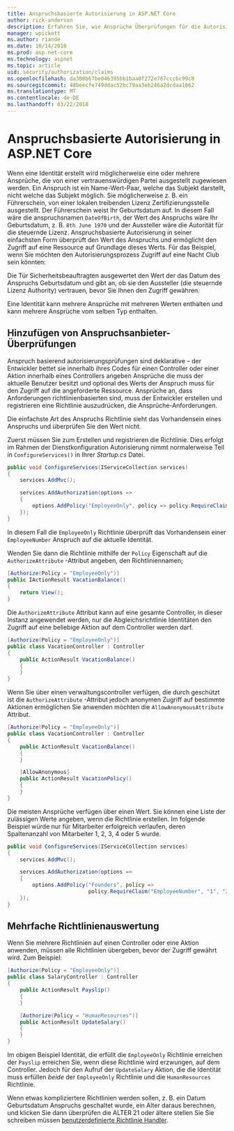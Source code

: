 ```yaml
---
title: Anspruchsbasierte Autorisierung in ASP.NET Core
author: rick-anderson
description: Erfahren Sie, wie Ansprüche Überprüfungen für die Autorisierung in einer ASP.NET Core app hinzufügen.
manager: wpickett
ms.author: riande
ms.date: 10/14/2016
ms.prod: asp.net-core
ms.technology: aspnet
ms.topic: article
uid: security/authorization/claims
ms.openlocfilehash: da308b67be046395bb1baa0f272e767cccbc99c8
ms.sourcegitcommit: 48beecfe749ddac52bc79aa3eb246a2dcdaa1862
ms.translationtype: MT
ms.contentlocale: de-DE
ms.lasthandoff: 03/22/2018
---
```

# <a name="claims-based-authorization-in-aspnet-core"></a>Anspruchsbasierte Autorisierung in ASP.NET Core

<a name="security-authorization-claims-based"></a>

Wenn eine Identität erstellt wird möglicherweise eine oder mehrere Ansprüche, die von einer vertrauenswürdigen Partei ausgestellt zugewiesen werden. Ein Anspruch ist ein Name-Wert-Paar, welche das Subjekt darstellt, nicht welche das Subjekt möglich. Sie möglicherweise z. B. ein Führerschein, von einer lokalen treibenden Lizenz Zertifizierungsstelle ausgestellt. Der Führerschein weist Ihr Geburtsdatum auf. In diesem Fall wäre die anspruchsnamen `DateOfBirth`, der Wert des Anspruchs wäre Ihr Geburtsdatum, z. B. `8th June 1970` und der Aussteller wäre die Autorität für die steuernde Lizenz. Anspruchsbasierte Autorisierung in seiner einfachsten Form überprüft den Wert des Anspruchs und ermöglicht den Zugriff auf eine Ressource auf Grundlage dieses Werts. Für das Beispiel, wenn Sie möchten den Autorisierungsprozess Zugriff auf eine Nacht Club sein könnten:

Die Tür Sicherheitsbeauftragten ausgewertet den Wert der das Datum des Anspruchs Geburtsdatum und gibt an, ob sie den Aussteller (die steuernde Lizenz Authority) vertrauen, bevor Sie Ihnen den Zugriff gewähren.

Eine Identität kann mehrere Ansprüche mit mehreren Werten enthalten und kann mehrere Ansprüche vom selben Typ enthalten.

## <a name="adding-claims-checks"></a>Hinzufügen von Anspruchsanbieter-Überprüfungen

Anspruch basierend autorisierungsprüfungen sind deklarative – der Entwickler bettet sie innerhalb ihres Codes für einen Controller oder einer Aktion innerhalb eines Controllers angeben Ansprüche die muss der aktuelle Benutzer besitzt und optional des Werts der Anspruch muss für den Zugriff auf die angeforderte Ressource. Ansprüche an, dass Anforderungen richtlinienbasierten sind, muss der Entwickler erstellen und registrieren eine Richtlinie auszudrücken, die Ansprüche-Anforderungen.

Die einfachste Art des Anspruchs Richtlinie sieht das Vorhandensein eines Anspruchs und überprüfen Sie den Wert nicht.

Zuerst müssen Sie zum Erstellen und registrieren die Richtlinie. Dies erfolgt im Rahmen der Dienstkonfiguration Autorisierung nimmt normalerweise Teil in `ConfigureServices()` in Ihrer *Startup.cs* Datei.

```csharp
public void ConfigureServices(IServiceCollection services)
{
    services.AddMvc();

    services.AddAuthorization(options =>
    {
        options.AddPolicy("EmployeeOnly", policy => policy.RequireClaim("EmployeeNumber"));
    });
}
```

In diesem Fall die `EmployeeOnly` Richtlinie überprüft das Vorhandensein einer `EmployeeNumber` Anspruch auf die aktuelle Identität.

Wenden Sie dann die Richtlinie mithilfe der `Policy` Eigenschaft auf die `AuthorizeAttribute` -Attribut angeben, den Richtliniennamen;

```csharp
[Authorize(Policy = "EmployeeOnly")]
public IActionResult VacationBalance()
{
    return View();
}
```

Die `AuthorizeAttribute` Attribut kann auf eine gesamte Controller, in dieser Instanz angewendet werden, nur die Abgleichsrichtlinie Identitäten den Zugriff auf eine beliebige Aktion auf dem Controller werden darf.

```csharp
[Authorize(Policy = "EmployeeOnly")]
public class VacationController : Controller
{
    public ActionResult VacationBalance()
    {
    }
}
```

Wenn Sie über einen verwaltungscontroller verfügen, die durch geschützt ist die `AuthorizeAttribute` -Attribut jedoch anonymen Zugriff auf bestimmte Aktionen ermöglichen Sie anwenden möchten die `AllowAnonymousAttribute` Attribut.

```csharp
[Authorize(Policy = "EmployeeOnly")]
public class VacationController : Controller
{
    public ActionResult VacationBalance()
    {
    }

    [AllowAnonymous]
    public ActionResult VacationPolicy()
    {
    }
}
```

Die meisten Ansprüche verfügen über einen Wert. Sie können eine Liste der zulässigen Werte angeben, wenn die Richtlinie erstellen. Im folgende Beispiel würde nur für Mitarbeiter erfolgreich verlaufen, deren Spaltenanzahl von Mitarbeiter 1, 2, 3, 4 oder 5 wurde.

```csharp
public void ConfigureServices(IServiceCollection services)
{
    services.AddMvc();

    services.AddAuthorization(options =>
    {
        options.AddPolicy("Founders", policy =>
                          policy.RequireClaim("EmployeeNumber", "1", "2", "3", "4", "5"));
    });
}
```

## <a name="multiple-policy-evaluation"></a>Mehrfache Richtlinienauswertung

Wenn Sie mehrere Richtlinien auf einen Controller oder eine Aktion anwenden, müssen alle Richtlinien übergeben, bevor der Zugriff gewährt wird. Zum Beispiel:

```csharp
[Authorize(Policy = "EmployeeOnly")]
public class SalaryController : Controller
{
    public ActionResult Payslip()
    {
    }

    [Authorize(Policy = "HumanResources")]
    public ActionResult UpdateSalary()
    {
    }
}
```

Im obigen Beispiel Identität, die erfüllt die `EmployeeOnly` Richtlinie erreichen der `Payslip` erreichen Sie, wenn diese Richtlinie wird erzwungen, auf dem Controller. Jedoch für den Aufruf der `UpdateSalary` Aktion, die die Identität muss erfüllen *beide* der `EmployeeOnly` Richtlinie und die `HumanResources` Richtlinie.

Wenn etwas kompliziertere Richtlinien werden sollen, z. B. ein Datum Geburtsdatum Anspruchs geschaltet wurde, ein Alter daraus berechnen, und klicken Sie dann überprüfen die ALTER 21 oder ältere stellen Sie Sie schreiben müssen [benutzerdefinierte Richtlinie Handler](xref:security/authorization/policies).
